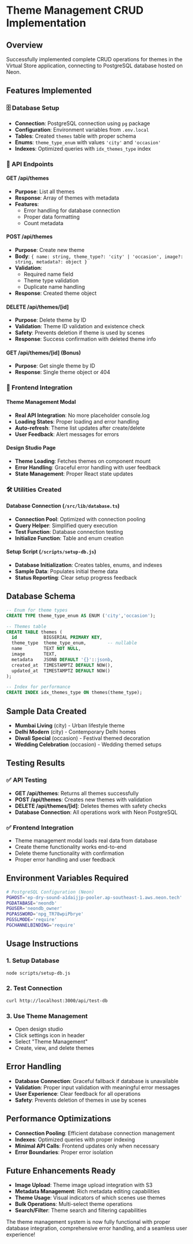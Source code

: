 # Theme Management CRUD Implementation

## Overview
Successfully implemented complete CRUD operations for themes in the Virtual Store application, connecting to PostgreSQL database hosted on Neon.

## Features Implemented

### 🗄️ Database Setup
- **Connection**: PostgreSQL connection using `pg` package
- **Configuration**: Environment variables from `.env.local`
- **Tables**: Created `themes` table with proper schema
- **Enums**: `theme_type_enum` with values `'city'` and `'occasion'`
- **Indexes**: Optimized queries with `idx_themes_type` index

### 🚀 API Endpoints

#### GET /api/themes
- **Purpose**: List all themes
- **Response**: Array of themes with metadata
- **Features**: 
  - Error handling for database connection
  - Proper data formatting
  - Count metadata

#### POST /api/themes
- **Purpose**: Create new theme
- **Body**: `{ name: string, theme_type?: 'city' | 'occasion', image?: string, metadata?: object }`
- **Validation**: 
  - Required name field
  - Theme type validation
  - Duplicate name handling
- **Response**: Created theme object

#### DELETE /api/themes/[id]
- **Purpose**: Delete theme by ID
- **Validation**: Theme ID validation and existence check
- **Safety**: Prevents deletion if theme is used by scenes
- **Response**: Success confirmation with deleted theme info

#### GET /api/themes/[id] (Bonus)
- **Purpose**: Get single theme by ID
- **Response**: Single theme object or 404

### 🎨 Frontend Integration

#### Theme Management Modal
- **Real API Integration**: No more placeholder console.log
- **Loading States**: Proper loading and error handling
- **Auto-refresh**: Theme list updates after create/delete
- **User Feedback**: Alert messages for errors

#### Design Studio Page
- **Theme Loading**: Fetches themes on component mount
- **Error Handling**: Graceful error handling with user feedback
- **State Management**: Proper React state updates

### 🛠️ Utilities Created

#### Database Connection (`/src/lib/database.ts`)
- **Connection Pool**: Optimized with connection pooling
- **Query Helper**: Simplified query execution
- **Test Function**: Database connection testing
- **Initialize Function**: Table and enum creation

#### Setup Script (`/scripts/setup-db.js`)
- **Database Initialization**: Creates tables, enums, and indexes
- **Sample Data**: Populates initial theme data
- **Status Reporting**: Clear setup progress feedback

## Database Schema

```sql
-- Enum for theme types
CREATE TYPE theme_type_enum AS ENUM ('city','occasion');

-- Themes table
CREATE TABLE themes (
  id          BIGSERIAL PRIMARY KEY,
  theme_type  theme_type_enum,        -- nullable
  name        TEXT NOT NULL,
  image       TEXT,
  metadata    JSONB DEFAULT '{}'::jsonb,
  created_at  TIMESTAMPTZ DEFAULT NOW(),
  updated_at  TIMESTAMPTZ DEFAULT NOW()
);

-- Index for performance
CREATE INDEX idx_themes_type ON themes(theme_type);
```

## Sample Data Created
- **Mumbai Living** (city) - Urban lifestyle theme
- **Delhi Modern** (city) - Contemporary Delhi homes  
- **Diwali Special** (occasion) - Festival themed decoration
- **Wedding Celebration** (occasion) - Wedding themed setups

## Testing Results

### ✅ API Testing
- **GET /api/themes**: Returns all themes successfully
- **POST /api/themes**: Creates new themes with validation
- **DELETE /api/themes/[id]**: Deletes themes with safety checks
- **Database Connection**: All operations work with Neon PostgreSQL

### ✅ Frontend Integration
- Theme management modal loads real data from database
- Create theme functionality works end-to-end
- Delete theme functionality with confirmation
- Proper error handling and user feedback

## Environment Variables Required
```bash
# PostgreSQL Configuration (Neon)
PGHOST='ep-dry-sound-a1daijjp-pooler.ap-southeast-1.aws.neon.tech'
PGDATABASE='neondb'
PGUSER='neondb_owner'
PGPASSWORD='npg_TR78wpiPbrye'
PGSSLMODE='require'
PGCHANNELBINDING='require'
```

## Usage Instructions

### 1. Setup Database
```bash
node scripts/setup-db.js
```

### 2. Test Connection
```bash
curl http://localhost:3000/api/test-db
```

### 3. Use Theme Management
- Open design studio
- Click settings icon in header
- Select "Theme Management"
- Create, view, and delete themes

## Error Handling
- **Database Connection**: Graceful fallback if database is unavailable
- **Validation**: Proper input validation with meaningful error messages
- **User Experience**: Clear feedback for all operations
- **Safety**: Prevents deletion of themes in use by scenes

## Performance Optimizations
- **Connection Pooling**: Efficient database connection management
- **Indexes**: Optimized queries with proper indexing
- **Minimal API Calls**: Frontend updates only when necessary
- **Error Boundaries**: Proper error isolation

## Future Enhancements Ready
- **Image Upload**: Theme image upload integration with S3
- **Metadata Management**: Rich metadata editing capabilities  
- **Theme Usage**: Visual indicators of which scenes use themes
- **Bulk Operations**: Multi-select theme operations
- **Search/Filter**: Theme search and filtering capabilities

The theme management system is now fully functional with proper database integration, comprehensive error handling, and a seamless user experience!